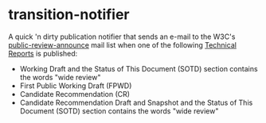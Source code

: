 # transition-notifier
A quick 'n dirty publication notifier that sends an e-mail to the W3C's [public-review-announce](https://lists.w3.org/Archives/Public/public-review-announce/) mail list when one of the following  [Technical Reports](https://www.w3.org/TR/) is published:

* Working Draft and the Status of This Document (SOTD) section contains the words "wide review"
* First Public Working Draft (FPWD)
* Candidate Recommendation (CR)
* Candidate Recommendation Draft and Snapshot and the Status of This Document (SOTD) section contains the words "wide review"
